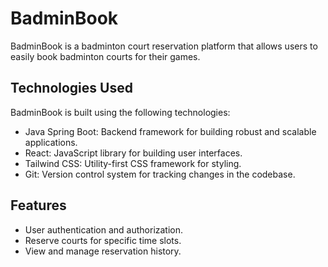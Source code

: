# BadminBook

BadminBook is a badminton court reservation platform that allows users to easily book badminton courts for their games.

## Technologies Used

BadminBook is built using the following technologies:

- Java Spring Boot: Backend framework for building robust and scalable applications.
- React: JavaScript library for building user interfaces.
- Tailwind CSS: Utility-first CSS framework for styling.
- Git: Version control system for tracking changes in the codebase.

## Features

- User authentication and authorization.
- Reserve courts for specific time slots.
- View and manage reservation history.
